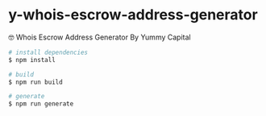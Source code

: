 # y-whois-escrow-address-generator

🤓 Whois Escrow Address Generator By Yummy Capital

```bash
# install dependencies
$ npm install

# build
$ npm run build

# generate
$ npm run generate
```
